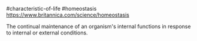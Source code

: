 #characteristic-of-life #homeostasis
https://www.britannica.com/science/homeostasis

The continual maintenance of an organism's internal functions in response to internal or external conditions.